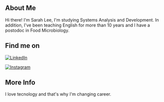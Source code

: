 ## About Me

Hi there! I'm Sarah Lee, I'm studying Systems Analysis and Development. In addition, I've been teaching English for more than 10 years and I have a postodoc in Food Microbiology.

## Find me on
[![LinkedIn](https://img.shields.io/badge/LinkedIn-000?style=for-the-badge&logo=linkedin&logoColor=0E76A8)](https://www.linkedin.com/in/sarah-lee-55688924/)

[![Instagram](https://img.shields.io/badge/Instagram-000?style=for-the-badge&logo=instagram)](https://www.instagram.com/__englishhub__)


## More Info

I love tecnology and that's why I'm changing career.